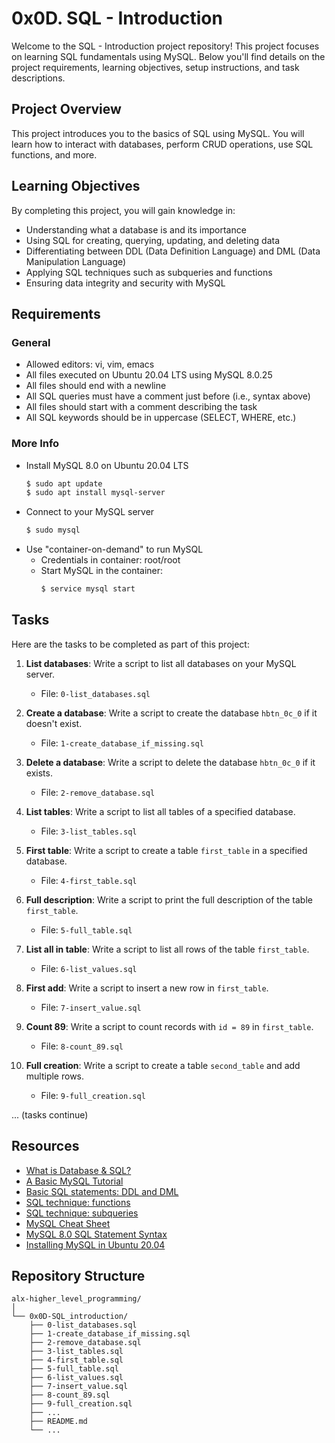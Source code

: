
# 0x0D. SQL - Introduction

Welcome to the SQL - Introduction project repository! This project focuses on learning SQL fundamentals using MySQL. Below you'll find details on the project requirements, learning objectives, setup instructions, and task descriptions.

## Project Overview

This project introduces you to the basics of SQL using MySQL. You will learn how to interact with databases, perform CRUD operations, use SQL functions, and more.

## Learning Objectives

By completing this project, you will gain knowledge in:

- Understanding what a database is and its importance
- Using SQL for creating, querying, updating, and deleting data
- Differentiating between DDL (Data Definition Language) and DML (Data Manipulation Language)
- Applying SQL techniques such as subqueries and functions
- Ensuring data integrity and security with MySQL

## Requirements

### General

- Allowed editors: vi, vim, emacs
- All files executed on Ubuntu 20.04 LTS using MySQL 8.0.25
- All files should end with a newline
- All SQL queries must have a comment just before (i.e., syntax above)
- All files should start with a comment describing the task
- All SQL keywords should be in uppercase (SELECT, WHERE, etc.)

### More Info

- Install MySQL 8.0 on Ubuntu 20.04 LTS
  ```bash
  $ sudo apt update
  $ sudo apt install mysql-server
  ```
- Connect to your MySQL server
  ```bash
  $ sudo mysql
  ```
- Use "container-on-demand" to run MySQL
  - Credentials in container: root/root
  - Start MySQL in the container:
    ```bash
    $ service mysql start
    ```

## Tasks

Here are the tasks to be completed as part of this project:

1. **List databases**: Write a script to list all databases on your MySQL server.
   - File: `0-list_databases.sql`

2. **Create a database**: Write a script to create the database `hbtn_0c_0` if it doesn't exist.
   - File: `1-create_database_if_missing.sql`

3. **Delete a database**: Write a script to delete the database `hbtn_0c_0` if it exists.
   - File: `2-remove_database.sql`

4. **List tables**: Write a script to list all tables of a specified database.
   - File: `3-list_tables.sql`

5. **First table**: Write a script to create a table `first_table` in a specified database.
   - File: `4-first_table.sql`

6. **Full description**: Write a script to print the full description of the table `first_table`.
   - File: `5-full_table.sql`

7. **List all in table**: Write a script to list all rows of the table `first_table`.
   - File: `6-list_values.sql`

8. **First add**: Write a script to insert a new row in `first_table`.
   - File: `7-insert_value.sql`

9. **Count 89**: Write a script to count records with `id = 89` in `first_table`.
   - File: `8-count_89.sql`

10. **Full creation**: Write a script to create a table `second_table` and add multiple rows.
    - File: `9-full_creation.sql`

... (tasks continue)

## Resources

- [What is Database & SQL?](#)
- [A Basic MySQL Tutorial](#)
- [Basic SQL statements: DDL and DML](#)
- [SQL technique: functions](#)
- [SQL technique: subqueries](#)
- [MySQL Cheat Sheet](#)
- [MySQL 8.0 SQL Statement Syntax](#)
- [Installing MySQL in Ubuntu 20.04](#)

## Repository Structure

```
alx-higher_level_programming/
│
└── 0x0D-SQL_introduction/
    ├── 0-list_databases.sql
    ├── 1-create_database_if_missing.sql
    ├── 2-remove_database.sql
    ├── 3-list_tables.sql
    ├── 4-first_table.sql
    ├── 5-full_table.sql
    ├── 6-list_values.sql
    ├── 7-insert_value.sql
    ├── 8-count_89.sql
    ├── 9-full_creation.sql
    ├── ...
    ├── README.md
    └── ...


